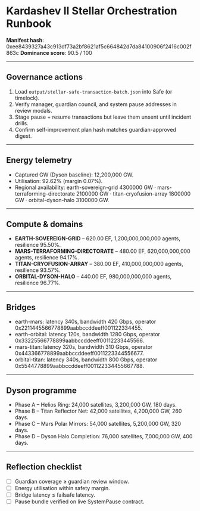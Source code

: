 # Kardashev II Stellar Orchestration Runbook

**Manifest hash**: 0xee8439327a43c913df73a2bf8621af5c664842d7da84100906f2416c002f863c
**Dominance score**: 90.5 / 100

---

## Governance actions
1. Load `output/stellar-safe-transaction-batch.json` into Safe (or timelock). 
2. Verify manager, guardian council, and system pause addresses in review modals.
3. Stage pause + resume transactions but leave them unsent until incident drills.
4. Confirm self-improvement plan hash matches guardian-approved digest.

---

## Energy telemetry
* Captured GW (Dyson baseline): 12,200,000 GW.
* Utilisation: 92.62% (margin 0.07%).
* Regional availability: earth-sovereign-grid 4300000 GW · mars-terraforming-directorate 2100000 GW · titan-cryofusion-array 1800000 GW · orbital-dyson-halo 3100000 GW.

---

## Compute & domains
* **EARTH-SOVEREIGN-GRID** – 620.00 EF, 1,200,000,000,000 agents, resilience 95.50%.
* **MARS-TERRAFORMING-DIRECTORATE** – 480.00 EF, 620,000,000,000 agents, resilience 94.17%.
* **TITAN-CRYOFUSION-ARRAY** – 380.00 EF, 410,000,000,000 agents, resilience 93.57%.
* **ORBITAL-DYSON-HALO** – 440.00 EF, 980,000,000,000 agents, resilience 96.77%.

---

## Bridges
* earth-mars: latency 340s, bandwidth 420 Gbps, operator 0x2211445566778899aabbccddeeff001122334455.
* earth-orbital: latency 120s, bandwidth 1280 Gbps, operator 0x33225566778899aabbccddeeff00112233445566.
* mars-titan: latency 320s, bandwidth 310 Gbps, operator 0x443366778899aabbccddeeff0011223344556677.
* orbital-titan: latency 340s, bandwidth 800 Gbps, operator 0x5544778899aabbccddeeff001122334455667788.

---

## Dyson programme
* Phase A – Helios Ring: 24,000 satellites, 3,200,000 GW, 180 days.
* Phase B – Titan Reflector Net: 42,000 satellites, 4,200,000 GW, 260 days.
* Phase C – Mars Polar Mirrors: 54,000 satellites, 5,200,000 GW, 320 days.
* Phase D – Dyson Halo Completion: 76,000 satellites, 7,000,000 GW, 400 days.

---

## Reflection checklist
- [ ] Guardian coverage ≥ guardian review window.
- [ ] Energy utilisation within safety margin.
- [ ] Bridge latency ≤ failsafe latency.
- [ ] Pause bundle verified on live SystemPause contract.
